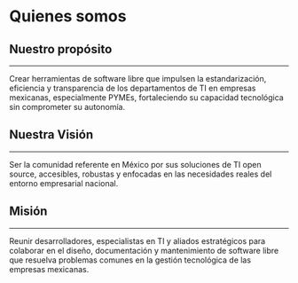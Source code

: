 # Quienes somos

## Nuestro propósito
---
Crear herramientas de software libre que impulsen la estandarización, eficiencia y transparencia de los departamentos de TI en empresas mexicanas, especialmente PYMEs, fortaleciendo su capacidad tecnológica sin comprometer su autonomía.

## Nuestra Visión
---
Ser la comunidad referente en México por sus soluciones de TI open source, accesibles, robustas y enfocadas en las necesidades reales del entorno empresarial nacional.

## Misión
---
Reunir desarrolladores, especialistas en TI y aliados estratégicos para colaborar en el diseño, documentación y mantenimiento de software libre que resuelva problemas comunes en la gestión tecnológica de las empresas mexicanas.